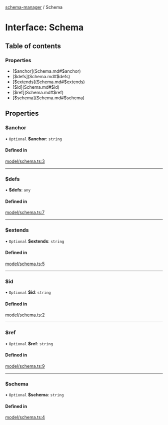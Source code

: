 [schema-manager](../README.md) / Schema

# Interface: Schema

## Table of contents

### Properties

- [$anchor](Schema.md#$anchor)
- [$defs](Schema.md#$defs)
- [$extends](Schema.md#$extends)
- [$id](Schema.md#$id)
- [$ref](Schema.md#$ref)
- [$schema](Schema.md#$schema)

## Properties

### $anchor

• `Optional` **$anchor**: `string`

#### Defined in

[model/schema.ts:3](https://github.com/data7expressions/schema-manager/blob/57bfcd1/src/lib/model/schema.ts#L3)

___

### $defs

• **$defs**: `any`

#### Defined in

[model/schema.ts:7](https://github.com/data7expressions/schema-manager/blob/57bfcd1/src/lib/model/schema.ts#L7)

___

### $extends

• `Optional` **$extends**: `string`

#### Defined in

[model/schema.ts:5](https://github.com/data7expressions/schema-manager/blob/57bfcd1/src/lib/model/schema.ts#L5)

___

### $id

• `Optional` **$id**: `string`

#### Defined in

[model/schema.ts:2](https://github.com/data7expressions/schema-manager/blob/57bfcd1/src/lib/model/schema.ts#L2)

___

### $ref

• `Optional` **$ref**: `string`

#### Defined in

[model/schema.ts:9](https://github.com/data7expressions/schema-manager/blob/57bfcd1/src/lib/model/schema.ts#L9)

___

### $schema

• `Optional` **$schema**: `string`

#### Defined in

[model/schema.ts:4](https://github.com/data7expressions/schema-manager/blob/57bfcd1/src/lib/model/schema.ts#L4)
